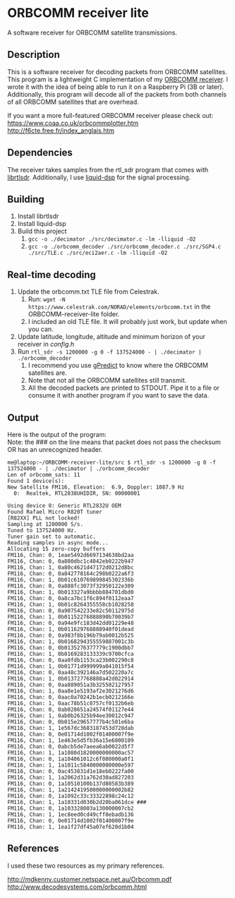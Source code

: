 # ORBCOMM receiver lite  

A software receiver for ORBCOMM satellite transmissions.  

## Description

This is a software receiver for decoding packets from ORBCOMM satellites. This program is 
a lightweight C implementation of my [ORBCOMM receiver]. I wrote it with the idea of 
being able to run it on a Raspberry Pi (3B or later). Additionally, this program will decode
all of the packets from both channels of all ORBCOMM satellites that are overhead.    

If you want a more full-featured ORBCOMM receiver please check out:  
https://www.coaa.co.uk/orbcommplotter.htm  
http://f6cte.free.fr/index_anglais.htm  

[ORBCOMM receiver]: https://github.com/fbieberly/ORBCOMM-receiver  

## Dependencies

The receiver takes samples from the rtl_sdr program that comes with [librtlsdr]. Additionally,
I use [liquid-dsp] for the signal processing.

[librtlsdr]: https://github.com/steve-m/librtlsdr
[liquid-dsp]: https://github.com/jgaeddert/liquid-dsp/

## Building

1. Install librtlsdr
2. Install liquid-dsp
3. Build this project
    1. ```gcc -o ./decimator ./src/decimator.c -lm -lliquid -O2```
    1. ```gcc -o ./orbcomm_decoder ./src/orbcomm_decoder.c ./src/SGP4.c ./src/TLE.c ./src/eci2aer.c -lm -lliquid -O2```

## Real-time decoding
1. Update the orbcomm.txt TLE file from Celestrak.
    1. Run: ```wget -N https://www.celestrak.com/NORAD/elements/orbcomm.txt``` in the ORBCOMM-receiver-lite folder.
    1. I included an old TLE file. It will probably just work, but update when you can.
2. Update latitude, longitude, altitude and minimum horizon of your receiver in _config.h_
3. Run ```rtl_sdr -s 1200000 -g 0 -f 137524000 - | ./decimator | ./orbcomm_decoder```
    1. I recommend you use [gPredict] to know where the ORBCOMM satellites are.
    1. Note that not all the ORBCOMM satellites still transmit.
    1. All the decoded packets are printed to STDOUT. Pipe it to a file or consume it with another program if you want to save the data.  
  
[gPredict]: https://github.com/csete/gpredict

## Output  

Here is the output of the program:  
Note: the ### on the line means that packet does not pass the checksum OR has an unrecognized header.  
```
me@laptop:~/ORBCOMM-receiver-lite/src $ rtl_sdr -s 1200000 -g 0 -f 137524000 - | ./decimator | ./orbcomm_decoder 
Len of orbcomm_sats: 11
Found 1 device(s):
New Satellite FM116, Elevation:  6.9, Doppler: 1087.9 Hz
  0:  Realtek, RTL2838UHIDIR, SN: 00000001

Using device 0: Generic RTL2832U OEM
Found Rafael Micro R820T tuner
[R82XX] PLL not locked!
Sampling at 1200000 S/s.
Tuned to 137524000 Hz.
Tuner gain set to automatic.
Reading samples in async mode...
Allocating 15 zero-copy buffers
FM116, Chan: 0, 1eae5492d6697134638bd2aa
FM116, Chan: 0, 0a800dbc1c4042eb0222b947
FM116, Chan: 1, 0a80c4621d47172d0212d8bc
FM116, Chan: 0, 0a842778164c298b0222a6f3
FM116, Chan: 1, 0b01c610769899845302336b
FM116, Chan: 0, 0a888fc3073f32950122e309
FM116, Chan: 1, 0b013327a9bbbb884701dbd0
FM116, Chan: 0, 0a8ca7bc1f6c894f0112eaa7
FM116, Chan: 1, 0b01c8264355558cb1028258
FM116, Chan: 0, 0a907542233e82c50112975d
FM116, Chan: 1, 0b01152276888890b70039b7
FM116, Chan: 0, 0a94e9fc183d42dd01229e48
FM116, Chan: 1, 0b011629768888940f01dead
FM116, Chan: 0, 0a983f8b196b79ab0012b525
FM116, Chan: 1, 0b0168294355559887001c3b
FM116, Chan: 0, 0b0135276377779c1900dbb7
FM116, Chan: 1, 0b0169283133339c9700cfca
FM116, Chan: 0, 0aa0fdb1153ca23b002290c8
FM116, Chan: 1, 0b01771d999999a041015f54
FM116, Chan: 0, 0aa48c392146a7d502220a7c
FM116, Chan: 1, 0b013727768888a42d022914
FM116, Chan: 0, 0aa889051a3b325502127957
FM116, Chan: 1, 0aa8e1e5193af2e3021276d6
FM116, Chan: 0, 0aac0a70242b1ecb0212166e
FM116, Chan: 1, 0aac78b51c0757cf0132b6eb
FM116, Chan: 0, 0ab028651a24574f01127e44
FM116, Chan: 1, 0ab0b26325b94ee30012c947
FM116, Chan: 0, 0b015e29657777b4c501e6ba
FM116, Chan: 1, 1e567dc3683187453d728dab
FM116, Chan: 0, 0e01714d1002f01400007f9e
FM116, Chan: 1, 1e463e5d5fb36a15e6800109
FM116, Chan: 0, 0abcb5de7aeea6ab0022d5f7
FM116, Chan: 1, 1a1080d1820000000000ac57
FM116, Chan: 0, 1a104061012c6f080000a0f1
FM116, Chan: 1, 1a1011c5840000000000e597
FM116, Chan: 0, 0ac453831d1e18eb0222fa00
FM116, Chan: 1, 1a2062d31a762d30ad827203
FM116, Chan: 0, 1a10510100b137d80583b389
FM116, Chan: 1, 1a2142419500000000002b82
FM116, Chan: 0, 1a1092c33c33322898c24c12
FM116, Chan: 1, 1a10331d030b2d20ba061dce ### 
FM116, Chan: 0, 1a103328003a130000007cb2
FM116, Chan: 1, 1ec8eed0cd49cff8ebadb136
FM116, Chan: 0, 0e01714d1002f01400007f9e
FM116, Chan: 1, 1ea1f27df45a07ef620d1b04
```


## References

I used these two resources as my primary references.

http://mdkenny.customer.netspace.net.au/Orbcomm.pdf  
http://www.decodesystems.com/orbcomm.html  

